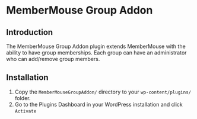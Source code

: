 # MemberMouse Group Addon

## Introduction

The MemberMouse Group Addon plugin extends MemberMouse with the ability to have group memberships. Each group can have an administrator who can add/remove group members.

## Installation

1. Copy the `MemberMouseGroupAddon/` directory to your `wp-content/plugins/` folder.
2. Go to the Plugins Dashboard in your WordPress installation and click `Activate`
